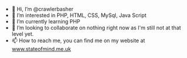- 👋 Hi, I’m @crawlerbasher
- 👀 I’m interested in PHP, HTML, CSS, MySql, Java Script
- 🌱 I’m currently learning PHP
- 💞️ I’m looking to collaborate on nothing right now as I'm still not at that level yet.
- 📫 How to reach me, you can find me on my website at www.stateofmind.me.uk

<!---
crawlerbasher/crawlerbasher is a ✨ special ✨ repository because its `README.md` (this file) appears on your GitHub profile.
You can click the Preview link to take a look at your changes.
--->
